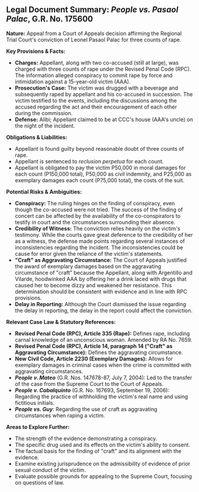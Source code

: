 ## Legal Document Summary: *People vs. Pasaol Palac*, G.R. No. 175600

**Nature:** Appeal from a Court of Appeals decision affirming the Regional Trial Court's conviction of Leonel Pasaol Palac for three counts of rape.

**Key Provisions & Facts:**

*   **Charges:** Appellant, along with two co-accused (still at large), was charged with three counts of rape under the Revised Penal Code (RPC). The information alleged conspiracy to commit rape by force and intimidation against a 15-year-old victim (AAA).
*   **Prosecution's Case:** The victim was drugged with a beverage and subsequently raped by appellant and his co-accused in succession. The victim testified to the events, including the discussions among the accused regarding the act and their encouragement of each other during the commission.
*   **Defense:** Alibi; Appellant claimed to be at CCC's house (AAA's uncle) on the night of the incident.

**Obligations & Liabilities:**

*   Appellant is found guilty beyond reasonable doubt of three counts of rape.
*   Appellant is sentenced to *reclusion perpetua* for each count.
*   Appellant is obligated to pay the victim P50,000 in moral damages for each count (P150,000 total), P50,000 as civil indemnity, and P25,000 as exemplary damages each count (P75,000 total), the costs of the suit.

**Potential Risks & Ambiguities:**

*   **Conspiracy:** The ruling hinges on the finding of conspiracy, even though the co-accused were not tried. The success of the finding of concert can be affected by the availability of the co-conspirators to testify in court and the circumstances surrounding their absence.
*   **Credibility of Witness:** The conviction relies heavily on the victim's testimony. While the courts gave great deference to the credibility of her as a witness, the defense made points regarding several instances of inconsistencies regarding the incident. The inconsistencies could be cause for error given the reliance of the victim's statements.
*   **"Craft" as Aggravating Circumstance:** The Court of Appeals justified the award of exemplary damages based on the aggravating circumstance of "craft" because the Appellant, along with Argentillo and Vilarde, hoodwinked AAA by offering her a drink laced with drugs that caused her to become dizzy and weakened her resistance. This determination should be consistent with evidence and in line with RPC provisions.
*   **Delay in Reporting:** Although the Court dismissed the issue regarding the delay in reporting, the delay in the report could affect the conviction.

**Relevant Case Law & Statutory References:**

*   **Revised Penal Code (RPC), Article 335 (Rape):** Defines rape, including carnal knowledge of an unconscious woman. Amended by RA No. 7659.
*   **Revised Penal Code (RPC), Article 14, paragraph 14 ("Craft" as Aggravating Circumstance):** Defines the aggravating circumstance.
*   **New Civil Code, Article 2230 (Exemplary Damages):** Allows for exemplary damages in criminal cases when the crime is committed with aggravating circumstances.
*   ***People v. Mateo*** (G.R. Nos. 147678-87, July 7, 2004):  Led to the transfer of the case from the Supreme Court to the Court of Appeals.
*   ***People v. Cabalquinto*** (G.R. No. 167693, September 19, 2006):  Regarding the practice of withholding the victim's real name and using fictitious initials.
*   ***People vs. Guy***: Regarding the use of craft as aggravating circumstances when raping a victim.

**Areas to Explore Further:**

*   The strength of the evidence demonstrating a conspiracy.
*   The specific drug used and its effects on the victim's ability to consent.
*   The factual basis for the finding of "craft" and its alignment with the evidence.
*   Examine existing jurisprudence on the admissibility of evidence of prior sexual conduct of the victim.
*   Evaluate possible grounds for appealing to the Supreme Court, focusing on questions of law.
